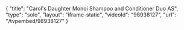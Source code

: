 {
    "title": "Carol's Daughter Monoi Shampoo and Conditioner Duo AS",
    "type": "solo",
    "layout": "iframe-static",
    "videoId": "98938127",
    "url": "\/tvpembed\/98938127"
}